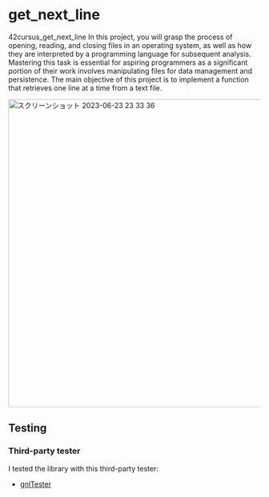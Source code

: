 # get_next_line
42cursus_get_next_line
In this project, you will grasp the process of opening, reading, and closing files in an operating system, as well as how they are interpreted by a programming language for subsequent analysis. Mastering this task is essential for aspiring programmers as a significant portion of their work involves manipulating files for data management and persistence. The main objective of this project is to implement a function that retrieves one line at a time from a text file.


<img width="616" alt="スクリーンショット 2023-06-23 23 33 36" src="https://github.com/Justhiro55/libft/assets/77094170/bda66931-66ed-44a6-a3a8-d636047030de">

## Testing
### Third-party tester
I tested the library with this third-party tester:

- [gnlTester](https://github.com/Tripouille/gnlTester)

